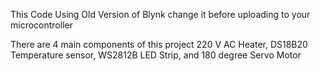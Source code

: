 This Code Using Old Version of Blynk change it before uploading to your microcontroller

There are 4 main components of this project 220 V AC Heater, DS18B20 Temperature sensor, WS2812B LED Strip, and 180 degree Servo Motor
